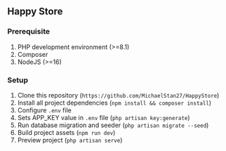 ## Happy Store

### Prerequisite

1. PHP development environment (>=8.1)
2. Composer
3. NodeJS (>=16)

### Setup

1. Clone this repository (`https://github.com/MichaelStan27/HappyStore`)
2. Install all project dependencies (`npm install && composer install`)
3. Configure `.env` file
4. Sets APP_KEY value in `.env` file (`php artisan key:generate`)
5. Run database migration and seeder (`php artisan migrate --seed`)
6. Build project assets (`npm run dev`)
7. Preview project (`php artisan serve`)
